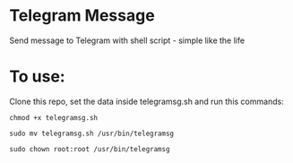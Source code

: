 # Telegram Message
Send message to Telegram with shell script - simple like the life

# To use:
Clone this repo, set the data inside telegramsg.sh and run this commands:

```chmod +x telegramsg.sh```

```sudo mv telegramsg.sh /usr/bin/telegramsg ```

```sudo chown root:root /usr/bin/telegramsg```